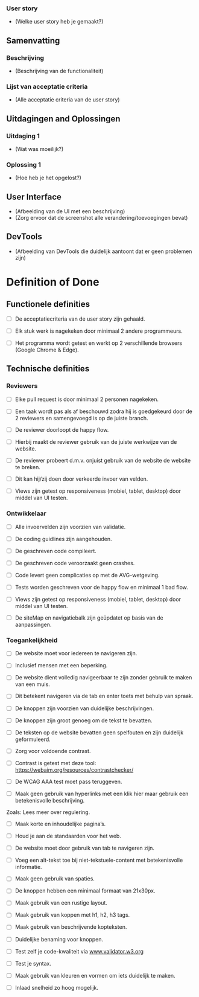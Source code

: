### User story 

- (Welke user story heb je gemaakt?)

## Samenvatting

### Beschrijving

- (Beschrijving van de functionaliteit)

### Lijst van acceptatie criteria

- (Alle acceptatie criteria van de user story)

## Uitdagingen and Oplossingen

### Uitdaging 1

- (Wat was moeilijk?)

### Oplossing 1

- (Hoe heb je het opgelost?)

## User Interface
- (Afbeelding van de UI met een beschrijving)
- (Zorg ervoor dat de screenshot alle verandering/toevoegingen bevat)

## DevTools
- (Afbeelding van DevTools die duidelijk aantoont dat er geen problemen zijn)

# Definition of Done

## Functionele definities 

- [ ] De acceptatiecriteria van de user story zijn gehaald. 

- [ ] Elk stuk werk is nagekeken door minimaal 2 andere programmeurs. 

- [ ] Het programma wordt getest en werkt op 2 verschillende browsers (Google Chrome & Edge). 

## Technische definities 

### Reviewers 

- [ ] Elke pull request is door minimaal 2 personen nagekeken. 

- [ ] Een taak wordt pas als af beschouwd zodra hij is goedgekeurd door de 2 reviewers en samengevoegd is op de juiste branch. 

- [ ] De reviewer doorloopt de happy flow. 

- [ ] Hierbij maakt de reviewer gebruik van de juiste werkwijze van de website. 

- [ ] De reviewer probeert d.m.v. onjuist gebruik van de website de website te breken. 

- [ ] Dit kan hij/zij doen door verkeerde invoer van velden. 

- [ ] Views zijn getest op responsiveness (mobiel, tablet, desktop) door middel van UI testen. 

### Ontwikkelaar  

- [ ] Alle invoervelden zijn voorzien van validatie.

- [ ] De coding guidlines zijn aangehouden. 

- [ ] De geschreven code compileert. 

- [ ] De geschreven code veroorzaakt geen crashes. 

- [ ] Code levert geen complicaties op met de AVG-wetgeving. 

- [ ] Tests worden geschreven voor de happy flow en minimaal 1 bad flow. 

- [ ] Views zijn getest op responsiveness (mobiel, tablet, desktop) door middel van UI testen. 

- [ ] De siteMap en navigatiebalk zijn geüpdatet op basis van de aanpassingen. 

### Toegankelijkheid 

- [ ] De website moet voor iedereen te navigeren zijn. 

- [ ] Inclusief mensen met een beperking. 

- [ ] De website dient volledig navigeerbaar te zijn zonder gebruik te maken van een muis. 

- [ ] Dit betekent navigeren via de tab en enter toets met behulp van spraak. 

- [ ] De knoppen zijn voorzien van duidelijke beschrijvingen. 

- [ ] De knoppen zijn groot genoeg om de tekst te bevatten. 

- [ ] De teksten op de website bevatten geen spelfouten en zijn duidelijk geformuleerd. 

- [ ] Zorg voor voldoende contrast. 

- [ ] Contrast is getest met deze tool: https://webaim.org/resources/contrastchecker/  

- [ ] De WCAG AAA test moet pass teruggeven. 

- [ ] Maak geen gebruik van hyperlinks met een klik hier maar gebruik een betekenisvolle beschrijving.  

Zoals: Lees meer over regulering. 

- [ ] Maak korte en inhoudelijke pagina’s. 

- [ ] Houd je aan de standaarden voor het web. 

- [ ] De website moet door gebruik van tab te navigeren zijn. 

- [ ] Voeg een alt-tekst toe bij niet-tekstuele-content met betekenisvolle informatie. 

- [ ] Maak geen gebruik van spaties. 

- [ ] De knoppen hebben een minimaal formaat van 21x30px. 

- [ ] Maak gebruik van een rustige layout. 

- [ ] Maak gebruik van koppen met h1, h2, h3 tags. 

- [ ] Maak gebruik van beschrijvende kopteksten. 

- [ ] Duidelijke benaming voor knoppen. 

- [ ] Test zelf je code-kwaliteit via www.validator.w3.org  

- [ ] Test je syntax. 

- [ ] Maak gebruik van kleuren en vormen om iets duidelijk te maken.   

- [ ] Inlaad snelheid zo hoog mogelijk. 


